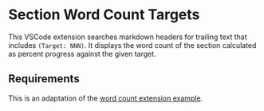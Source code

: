 # Section Word Count Targets

This VSCode extension searches markdown headers for trailing text that includes `(Target: NNN)`. It displays the word count of the section calculated as percent progress against the given target.

## Requirements

This is an adaptation of the [word count extension example](https://vscode.readthedocs.io/en/stable/extensions/example-word-count/).

